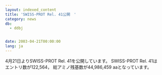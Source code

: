 ```yaml
---
layout: indexed_content
title: 'SWISS-PROT Rel. 41公開　'
category: news
db:
  - ddbj


date: 2003-04-21T00:00:00
lang: ja
---
```


4月21日よりSWISS-PROT Rel. 41を公開しています。 SWISS-PROT Rel. 41はエントリ数が122,564， 総アミノ残基数が44,986,459 aaとなっています。
